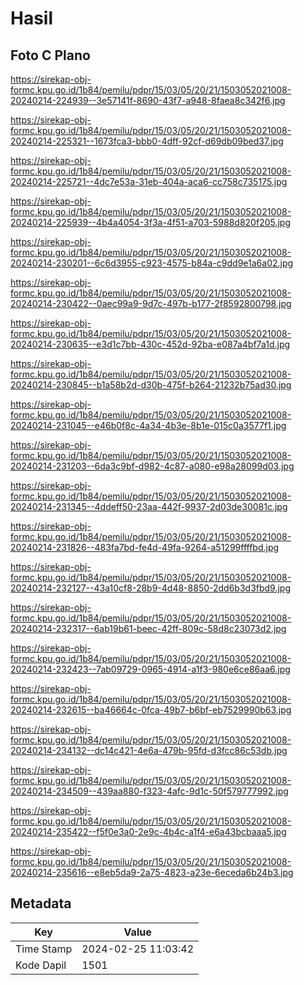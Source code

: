 # Hasil

## Foto C Plano

https://sirekap-obj-formc.kpu.go.id/1b84/pemilu/pdpr/15/03/05/20/21/1503052021008-20240214-224939--3e57141f-8690-43f7-a948-8faea8c342f6.jpg

https://sirekap-obj-formc.kpu.go.id/1b84/pemilu/pdpr/15/03/05/20/21/1503052021008-20240214-225321--1673fca3-bbb0-4dff-92cf-d69db09bed37.jpg

https://sirekap-obj-formc.kpu.go.id/1b84/pemilu/pdpr/15/03/05/20/21/1503052021008-20240214-225721--4dc7e53a-31eb-404a-aca6-cc758c735175.jpg

https://sirekap-obj-formc.kpu.go.id/1b84/pemilu/pdpr/15/03/05/20/21/1503052021008-20240214-225939--4b4a4054-3f3a-4f51-a703-5988d820f205.jpg

https://sirekap-obj-formc.kpu.go.id/1b84/pemilu/pdpr/15/03/05/20/21/1503052021008-20240214-230201--6c6d3955-c923-4575-b84a-c9dd9e1a6a02.jpg

https://sirekap-obj-formc.kpu.go.id/1b84/pemilu/pdpr/15/03/05/20/21/1503052021008-20240214-230422--0aec99a9-9d7c-497b-b177-2f8592800798.jpg

https://sirekap-obj-formc.kpu.go.id/1b84/pemilu/pdpr/15/03/05/20/21/1503052021008-20240214-230635--e3d1c7bb-430c-452d-92ba-e087a4bf7a1d.jpg

https://sirekap-obj-formc.kpu.go.id/1b84/pemilu/pdpr/15/03/05/20/21/1503052021008-20240214-230845--b1a58b2d-d30b-475f-b264-21232b75ad30.jpg

https://sirekap-obj-formc.kpu.go.id/1b84/pemilu/pdpr/15/03/05/20/21/1503052021008-20240214-231045--e46b0f8c-4a34-4b3e-8b1e-015c0a3577f1.jpg

https://sirekap-obj-formc.kpu.go.id/1b84/pemilu/pdpr/15/03/05/20/21/1503052021008-20240214-231203--6da3c9bf-d982-4c87-a080-e98a28099d03.jpg

https://sirekap-obj-formc.kpu.go.id/1b84/pemilu/pdpr/15/03/05/20/21/1503052021008-20240214-231345--4ddeff50-23aa-442f-9937-2d03de30081c.jpg

https://sirekap-obj-formc.kpu.go.id/1b84/pemilu/pdpr/15/03/05/20/21/1503052021008-20240214-231826--483fa7bd-fe4d-49fa-9264-a51299ffffbd.jpg

https://sirekap-obj-formc.kpu.go.id/1b84/pemilu/pdpr/15/03/05/20/21/1503052021008-20240214-232127--43a10cf8-28b9-4d48-8850-2dd6b3d3fbd9.jpg

https://sirekap-obj-formc.kpu.go.id/1b84/pemilu/pdpr/15/03/05/20/21/1503052021008-20240214-232317--6ab19b61-beec-42ff-809c-58d8c23073d2.jpg

https://sirekap-obj-formc.kpu.go.id/1b84/pemilu/pdpr/15/03/05/20/21/1503052021008-20240214-232423--7ab09729-0965-4914-a1f3-980e6ce86aa6.jpg

https://sirekap-obj-formc.kpu.go.id/1b84/pemilu/pdpr/15/03/05/20/21/1503052021008-20240214-232615--ba46664c-0fca-49b7-b6bf-eb7529990b63.jpg

https://sirekap-obj-formc.kpu.go.id/1b84/pemilu/pdpr/15/03/05/20/21/1503052021008-20240214-234132--dc14c421-4e6a-479b-95fd-d3fcc86c53db.jpg

https://sirekap-obj-formc.kpu.go.id/1b84/pemilu/pdpr/15/03/05/20/21/1503052021008-20240214-234509--439aa880-f323-4afc-9d1c-50f579777992.jpg

https://sirekap-obj-formc.kpu.go.id/1b84/pemilu/pdpr/15/03/05/20/21/1503052021008-20240214-235422--f5f0e3a0-2e9c-4b4c-a1f4-e6a43bcbaaa5.jpg

https://sirekap-obj-formc.kpu.go.id/1b84/pemilu/pdpr/15/03/05/20/21/1503052021008-20240214-235616--e8eb5da9-2a75-4823-a23e-6eceda6b24b3.jpg


## Metadata

| Key        | Value               |
| ---------- | ------------------- |
| Time Stamp | 2024-02-25 11:03:42 |
| Kode Dapil | 1501                |



